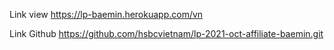 Link view
https://lp-baemin.herokuapp.com/vn

Link Github
https://github.com/hsbcvietnam/lp-2021-oct-affiliate-baemin.git
